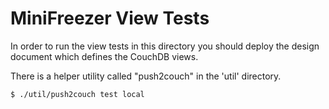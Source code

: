 # MiniFreezer View Tests

In order to run the view tests in this directory you should deploy the design document which defines the CouchDB views.

There is a helper utility called "push2couch" in the 'util' directory.

`$ ./util/push2couch test local`


